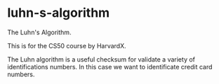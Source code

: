 # luhn-s-algorithm
The Luhn's Algorithm.

This is for the CS50 course by HarvardX.

The Luhn algorithm is a useful checksum for validate a variety of identifications numbers. In this case we want to identificate credit card numbers.

